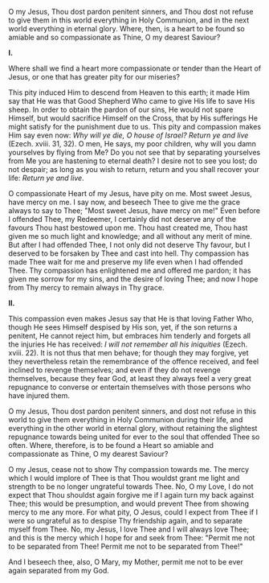
O my Jesus, Thou dost pardon penitent sinners, and Thou dost not refuse to give them in this world everything in Holy Communion, and in the next world everything in eternal glory. Where, then, is a heart to be found so amiable and so compassionate as Thine, O my dearest Saviour?

**I\.**

Where shall we find a heart more compassionate or tender than the Heart of Jesus, or one that has greater pity for our miseries?

This pity induced Him to descend from Heaven to this earth; it made Him say that He was that Good Shepherd Who came to give His life to save His sheep. In order to obtain the pardon of our sins, He would not spare Himself, but would sacrifice Himself on the Cross, that by His sufferings He might satisfy for the punishment due to us. This pity and compassion makes Him say even now: *Why will ye die, O house of Israel? Return ye and live* (Ezech. xviii. 31, 32). O men, He says, my poor children, why will you damn yourselves by flying from Me? Do you not see that by separating yourselves from Me you are hastening to eternal death? I desire not to see you lost; do not despair; as long as you wish to return, return and you shall recover your life: *Return ye and live*.

O compassionate Heart of my Jesus, have pity on me. Most sweet Jesus, have mercy on me. I say now, and beseech Thee to give me the grace always to say to Thee; \"Most sweet Jesus, have mercy on me!\" Even before I offended Thee, my Redeemer, I certainly did not deserve any of the favours Thou hast bestowed upon me. Thou hast created me, Thou hast given me so much light and knowledge; and all without any merit of mine. But after I had offended Thee, I not only did not deserve Thy favour, but I deserved to be forsaken by Thee and cast into hell. Thy compassion has made Thee wait for me and preserve my life even when I had offended Thee. Thy compassion has enlightened me and offered me pardon; it has given me sorrow for my sins, and the desire of loving Thee; and now I hope from Thy mercy to remain always in Thy grace.

**II\.**

This compassion even makes Jesus say that He is that loving Father Who, though He sees Himself despised by His son, yet, if the son returns a penitent, He cannot reject him, but embraces him tenderly and forgets all the injuries He has received: *I will not remember all his iniquities* (Ezech. xviii. 22). It is not thus that men behave; for though they may forgive, yet they nevertheless retain the remembrance of the offence received, and feel inclined to revenge themselves; and even if they do not revenge themselves, because they fear God, at least they always feel a very great repugnance to converse or entertain themselves with those persons who have injured them.

O my Jesus, Thou dost pardon penitent sinners, and dost not refuse in this world to give them everything in Holy Communion during their life, and everything in the other world in eternal glory, without retaining the slightest repugnance towards being united for ever to the soul that offended Thee so often. Where, therefore, is to be found a Heart so amiable and compassionate as Thine, O my dearest Saviour?

O my Jesus, cease not to show Thy compassion towards me. The mercy which I would implore of Thee is that Thou wouldst grant me light and strength to be no longer ungrateful towards Thee. No, O my Love, I do not expect that Thou shouldst again forgive me if I again turn my back against Thee; this would be presumption, and would prevent Thee from showing mercy to me any more. For what pity, O Jesus, could I expect from Thee if I were so ungrateful as to despise Thy friendship again, and to separate myself from Thee. No, my Jesus, I love Thee and I will always love Thee; and this is the mercy which I hope for and seek from Thee: \"Permit me not to be separated from Thee! Permit me not to be separated from Thee!\"

And I beseech thee, also, O Mary, my Mother, permit me not to be ever again separated from my God.

